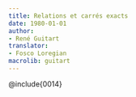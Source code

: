 ```yaml
---
title: Relations et carrés exacts
date: 1980-01-01
author:
- René Guitart
translator:
- Fosco Loregian
macrolib: guitart
---
```


@include{0014}
